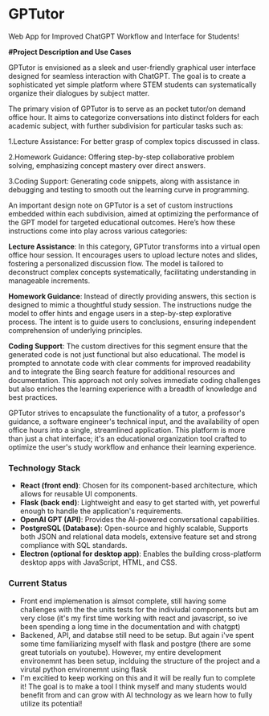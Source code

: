 # GPTutor
Web App for Improved ChatGPT Workflow and Interface for Students!

**#Project Description and Use Cases**

GPTutor is envisioned as a sleek and user-friendly graphical user interface designed for seamless interaction with ChatGPT. The goal is to create a sophisticated yet simple platform where STEM students can systematically organize their dialogues by subject matter.

The primary vision of GPTutor is to serve as an pocket tutor/on demand office hour. It aims to categorize conversations into distinct folders for each academic subject, with further subdivision for particular tasks such as:

1.Lecture Assistance: For better grasp of complex topics discussed in class.

2.Homework Guidance: Offering step-by-step collaborative problem solving, emphasizing concept mastery over direct answers.

3.Coding Support: Generating code snippets, along with assistance in debugging and testing to smooth out the learning curve in programming.

An important design note on GPTutor is a set of custom instructions embedded within each subdivision, aimed at optimizing the performance of    the GPT model for targeted educational outcomes. Here’s how these instructions come into play across various categories:

**Lecture Assistance**: In this category, GPTutor transforms into a virtual open office hour session. It encourages users to upload lecture     notes and slides, fostering a personalized discussion flow. The model is tailored to deconstruct complex concepts systematically, facilitating understanding in manageable increments.

**Homework Guidance**: Instead of directly providing answers, this section is designed to mimic a thoughtful study session. The instructions     nudge the model to offer hints and engage users in a step-by-step explorative process. The intent is to guide users to conclusions,          ensuring independent comprehension of underlying principles.

**Coding Support**: The custom directives for this segment ensure that the generated code is not just functional but also educational. The model is prompted to annotate code with clear comments for improved readability and to integrate the Bing search feature for additional resources     and documentation. This approach not only solves immediate coding challenges but also enriches the learning experience with a breadth of        knowledge and best practices.

GPTutor strives to encapsulate the functionality of a tutor, a professor's guidance, a software engineer's technical input, and the availability of open office hours into a single, streamlined application. This platform is more than just a chat interface; it's an educational organization tool crafted to optimize the user's study workflow and enhance their learning experience.

### Technology Stack

- **React (front end)**: Chosen for its component-based architecture, which allows for reusable UI components.
- **Flask (back end)**: Lightweight and easy to get started with, yet powerful enough to handle the application's requirements.
- **OpenAI GPT (API)**: Provides the AI-powered conversational capabilities.
- **PostgreSQL (Database)**: Open-source and highly scalable, Supports both JSON and relational data models, extensive feature set and strong compliance with SQL standards.
- **Electron (optional for desktop app)**: Enables the building cross-platform desktop apps with JavaScript, HTML, and CSS.

### Current Status

- Front end implemenation is almsot complete, still having some challenges with the the units tests for the indiviudal components but am very close (it's my first time working with react and javascript, so ive been spending a long time in the documentation and with chatgpt)
- Backened, API, and databse still need to be setup. But again i've spent some time familiarizing myself with flask and postgre (there are some great tutorials on youtube). However, my entire development environemnt has been setup, inclduing the structure of the project and a virutal python environemnt using flask
- I'm excitied to keep working on this and it will be really fun to complete it! The goal is to make a tool I think myself and many students would benefit from and can grow with AI technology as we learn how to fully utilize its potential!




